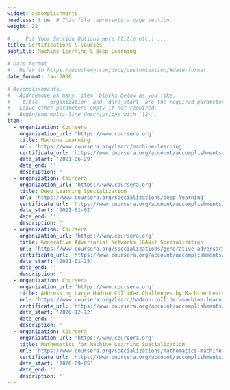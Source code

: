 ```yaml
---
widget: accomplishments
headless: true  # This file represents a page section.
weight: 22

# ... Put Your Section Options Here (title etc.) ...
title: Certifications & Courses
subtitle: Machine Learning & Deep Learning

# Date format
#   Refer to https://wowchemy.com/docs/customization/#date-format
date_format: Jan 2006

# Accomplishments.
#   Add/remove as many `item` blocks below as you like.
#   `title`, `organization` and `date_start` are the required parameters.
#   Leave other parameters empty if not required.
#   Begin/end multi-line descriptions with `|2-`.
item:
  - organization: Coursera
    organization_url: 'https://www.coursera.org'
    title: Machine Learning
    url: 'https://www.coursera.org/learn/machine-learning'
    certificate_url: 'https://www.coursera.org/account/accomplishments/certificate/G5K2YXEWPQPD'
    date_start: '2021-06-29'
    date_end: ''
    description: ''
  - organization: Coursera
    organization_url: 'https://www.coursera.org'
    title: Deep Learning Specialization
    url: 'https://www.coursera.org/specializations/deep-learning'
    certificate_url: 'https://www.coursera.org/account/accomplishments/specialization/certificate/PC5X3Y9PYFC2'
    date_start: '2021-01-02'
    date_end: ''
    description: ''
  - organization: Coursera
    organization_url: 'https://www.coursera.org'
    title: Generative Adversarial Networks (GANs) Specialization
    url: 'https://www.coursera.org/specializations/generative-adversarial-networks-gans'
    certificate_url: 'https://www.coursera.org/account/accomplishments/specialization/certificate/GJ455HGLCUM3'
    date_start: '2021-01-25'
    date_end: ''
    description: ''
  - organization: Coursera
    organization_url: 'https://www.coursera.org'
    title: Addressing Large Hadron Collider Challenges by Machine Learning
    url: 'https://www.coursera.org/learn/hadron-collider-machine-learning?'
    certificate_url: 'https://www.coursera.org/account/accomplishments/certificate/JCTXGCMKGJS8'
    date_start: '2020-12-12'
    date_end: ''
    description: ''
  - organization: Coursera
    organization_url: 'https://www.coursera.org'
    title: Mathematics for Machine Learning Specialization
    url: 'https://www.coursera.org/specializations/mathematics-machine-learning?'
    certificate_url: 'https://www.coursera.org/account/accomplishments/specialization/certificate/FJ5RVR43GMVR'
    date_start: '2020-09-05'
    date_end: ''
    description: ''
---
```

